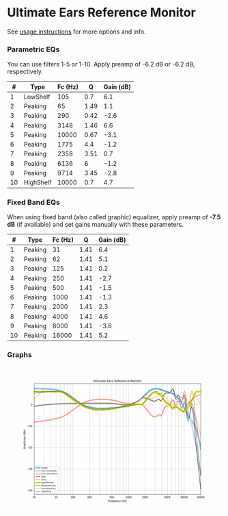 # Ultimate Ears Reference Monitor
See [usage instructions](https://github.com/jaakkopasanen/AutoEq#usage) for more options and info.

### Parametric EQs
You can use filters 1-5 or 1-10. Apply preamp of -6.2 dB or -6.2 dB, respectively.

|   # | Type      |   Fc (Hz) |    Q |   Gain (dB) |
|-----|-----------|-----------|------|-------------|
|   1 | LowShelf  |       105 | 0.7  |         6.1 |
|   2 | Peaking   |        65 | 1.49 |         1.1 |
|   3 | Peaking   |       290 | 0.42 |        -2.6 |
|   4 | Peaking   |      3148 | 1.46 |         6.6 |
|   5 | Peaking   |     10000 | 0.67 |        -3.1 |
|   6 | Peaking   |      1775 | 4.4  |        -1.2 |
|   7 | Peaking   |      2358 | 3.51 |         0.7 |
|   8 | Peaking   |      6136 | 6    |        -1.2 |
|   9 | Peaking   |      9714 | 3.45 |        -2.8 |
|  10 | HighShelf |     10000 | 0.7  |         4.7 |

### Fixed Band EQs
When using fixed band (also called graphic) equalizer, apply preamp of **-7.5 dB** (if available) and set gains manually with these parameters.

|   # | Type    |   Fc (Hz) |    Q |   Gain (dB) |
|-----|---------|-----------|------|-------------|
|   1 | Peaking |        31 | 1.41 |         6.4 |
|   2 | Peaking |        62 | 1.41 |         5.1 |
|   3 | Peaking |       125 | 1.41 |         0.2 |
|   4 | Peaking |       250 | 1.41 |        -2.7 |
|   5 | Peaking |       500 | 1.41 |        -1.5 |
|   6 | Peaking |      1000 | 1.41 |        -1.3 |
|   7 | Peaking |      2000 | 1.41 |         2.3 |
|   8 | Peaking |      4000 | 1.41 |         4.6 |
|   9 | Peaking |      8000 | 1.41 |        -3.6 |
|  10 | Peaking |     16000 | 1.41 |         5.2 |

### Graphs
![](./Ultimate%20Ears%20Reference%20Monitor.png)
